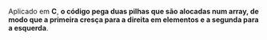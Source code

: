 Aplicado em  **C**, **o código pega duas pilhas que são alocadas num array, de modo que a primeira cresça para a direita em elementos e a segunda para a esquerda**.


